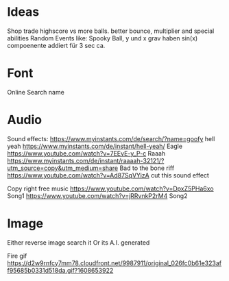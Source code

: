 # Ideas
Shop trade highscore vs more balls. better bounce, multiplier and special abilities
Random Events like: 
Spooky Ball, y und x grav haben sin(x) compoenente addiert für 3 sec ca.

# Font
Online Search name

# Audio
Sound effects:
https://www.myinstants.com/de/search/?name=goofy
hell yeah https://www.myinstants.com/de/instant/hell-yeah/
Eagle  https://www.youtube.com/watch?v=7EEvE-y_P-c
Raaah  https://www.myinstants.com/de/instant/raaaah-32121/?utm_source=copy&utm_medium=share
Bad to the bone riff https://www.youtube.com/watch?v=Ad87SqVYizA cut this sound effect

Copy right free music  https://www.youtube.com/watch?v=DpxZ5PHa6xo
Song1 https://www.youtube.com/watch?v=jRRvnkP2rM4
Song2 

# Image
Either reverse image search it 
Or its A.I. generated

Fire gif https://d2w9rnfcy7mm78.cloudfront.net/9987911/original_026fc0b61e323aff95685b0331d518da.gif?1608653922
